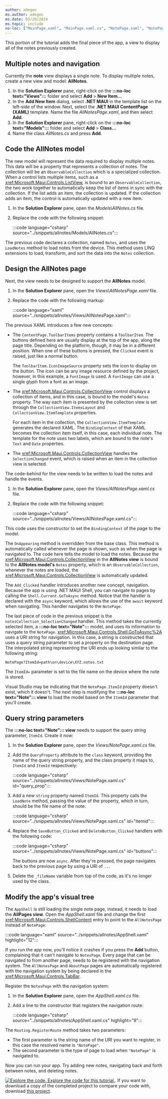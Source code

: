 ```yaml
---
author: adegeo
ms.author: adegeo
ms.date: 03/20/2024
ms.topic: include
no-loc: ["MainPage.xaml", "MainPage.xaml.cs", "NotePage.xaml", "NotePage.xaml.cs", "AboutPage.xaml", "AboutPage.xaml.cs", "AppShell.xaml", "AppShell.xaml.cs", "Note.cs", "AllNotes"]
---
```


This portion of the tutorial adds the final piece of the app, a view to display all of the notes previously created.

## Multiple notes and navigation

Currently the **note** view displays a single note. To display multiple notes, create a new view and model: **AllNotes**.

01. In the **Solution Explorer** pane, right-click on the **:::no-loc text="Views":::** folder and select **Add** > **New Item...**
01. In the **Add New Item** dialog, select **.NET MAUI** in the template list on the left-side of the window. Next, select the **.NET MAUI ContentPage (XAML)** template. Name the file _AllNotesPage.xaml_, and then select **Add**.
01. In the **Solution Explorer** pane, right-click on the **:::no-loc text="Models":::** folder and select **Add** > **Class...**
01. Name the class _AllNotes.cs_ and press **Add**.

## Code the AllNotes model

The new model will represent the data required to display multiple notes. This data will be a property that represents a collection of notes. The collection will be an `ObservableCollection` which is a specialized collection. When a control lists multiple items, such as a <xref:Microsoft.Maui.Controls.ListView>, is bound to an `ObservableCollection`, the two work together to automatically keep the list of items in sync with the collection. If the list adds an item, the collection is updated. If the collection adds an item, the control is automatically updated with a new item.

01. In the **Solution Explorer** pane, open the _Models\\AllNotes.cs_ file.
01. Replace the code with the following snippet:

    :::code language="csharp" source="../snippets/allnotes/Models/AllNotes.cs":::

The previous code declares a collection, named `Notes`, and uses the `LoadNotes` method to load notes from the device. This method uses LINQ extensions to load, transform, and sort the data into the `Notes` collection.

## Design the AllNotes page

Next, the view needs to be designed to support the **AllNotes** model.

01. In the **Solution Explorer** pane, open the _Views\\AllNotesPage.xaml_ file.
01. Replace the code with the following markup:

    :::code language="xaml" source="../snippets/allnotes/Views/AllNotesPage.xaml":::

The previous XAML introduces a few new concepts:

- The `ContentPage.ToolbarItems` property contains a `ToolbarItem`. The buttons defined here are usually display at the top of the app, along the page title. Depending on the platform, though, it may be in a different position. When one of these buttons is pressed, the `Clicked` event is raised, just like a normal button.

  The `ToolbarItem.IconImageSource` property sets the icon to display on the button. The icon can be any image resource defined by the project, however, in this example, a `FontImage` is used. A `FontImage` can use a single glyph from a font as an image.

- The <xref:Microsoft.Maui.Controls.CollectionView> control displays a collection of items, and in this case, is bound to the model's `Notes` property. The way each item is presented by the collection view is set through the  `CollectionView.ItemsLayout` and `CollectionView.ItemTemplate` properties.

  For each item in the collection, the `CollectionView.ItemTemplate` generates the declared XAML. The `BindingContext` of that XAML becomes the collection item itself, in this case, each individual note. The template for the note uses two labels, which are bound to the note's `Text` and `Date` properties.

- The <xref:Microsoft.Maui.Controls.CollectionView> handles the `SelectionChanged` event, which is raised when an item in the collection view is selected.

The code-behind for the view needs to be written to load the notes and handle the events.

01. In the **Solution Explorer** pane, open the _Views/AllNotesPage.xaml.cs_ file.
01. Replace the code with the following snippet:

    :::code language="csharp" source="../snippets/allnotes/Views/AllNotesPage.xaml.cs":::

This code uses the constructor to set the `BindingContext` of the page to the model.

The `OnAppearing` method is overridden from the base class. This method is automatically called whenever the page is shown, such as when the page is navigated to. The code here tells the model to load the notes. Because the <xref:Microsoft.Maui.Controls.CollectionView> in the **AllNotes view** is bound to the **AllNotes model's** `Notes` property, which is an `ObservableCollection`, whenever the notes are loaded, the <xref:Microsoft.Maui.Controls.CollectionView> is automatically updated.

The `Add_Clicked` handler introduces another new concept, navigation. Because the app is using .NET MAUI Shell, you can navigate to pages by calling the `Shell.Current.GoToAsync` method. Notice that the handler is declared with the `async` keyword, which allows the use of the `await` keyword when navigating. This handler navigates to the `NotePage`.

The last piece of code in the previous snippet is the `notesCollection_SelectionChanged` handler. This method takes the currently selected item, a **:::no-loc text="Note":::** model, and uses its information to navigate to the `NotePage`. <xref:Microsoft.Maui.Controls.Shell.GoToAsync%2A> uses a URI string for navigation. In this case, a string is constructed that uses a query string parameter to set a property on the destination page. The interpolated string representing the URI ends up looking similar to the following string:

```text
NotePage?ItemId=path\on\device\XYZ.notes.txt
```

The `ItemId=` parameter is set to the file name on the device where the note is stored.

Visual Studio may be indicating that the `NotePage.ItemId` property doesn't exist, which it doesn't. The next step is modifying the **:::no-loc text="Note"::: view** to load the model based on the `ItemId` parameter that you'll create.

## Query string parameters

The **:::no-loc text="Note"::: view** needs to support the query string parameter, `ItemId`. Create it now:

01. In the **Solution Explorer** pane, open the _Views/NotePage.xaml.cs_ file.
01. Add the `QueryProperty` attribute to the `class` keyword, providing the name of the query string property, and the class property it maps to, `ItemId` and `ItemId` respectively:

    :::code language="csharp" source="../snippets/allnotes/Views/NotePage.xaml.cs" id="query_prop":::

01. Add a new `string` property named `ItemId`. This property calls the `LoadNote` method, passing the value of the property, which in turn, should be the file name of the note:

    :::code language="csharp" source="../snippets/allnotes/Views/NotePage.xaml.cs" id="itemid":::

01. Replace the `SaveButton_Clicked` and `DeleteButton_Clicked` handlers with the following code:

    :::code language="csharp" source="../snippets/allnotes/Views/NotePage.xaml.cs" id="buttons":::

    The buttons are now `async`. After they're pressed, the page navigates back to the previous page by using a URI of `..`.

01. Delete the `_fileName` variable from top of the code, as it's no longer used by the class.

## Modify the app's visual tree

The `AppShell` is still loading the single note page, instead, it needs to load the **AllPages view**. Open the _AppShell.xaml_ file and change the first <xref:Microsoft.Maui.Controls.ShellContent> entry to point to the `AllNotesPage` instead of `NotePage`:

:::code language="xaml" source="../snippets/allnotes/AppShell.xaml" highlight="12":::

If you run the app now, you'll notice it crashes if you press the **Add** button, complaining that it can't navigate to `NotesPage`. Every page that can be navigated to from another page, needs to be registered with the navigation system. The `AllNotesPage` and `AboutPage` pages are automatically registered with the navigation system by being declared in the <xref:Microsoft.Maui.Controls.TabBar>.

Register the `NotesPage` with the navigation system:

01. In the **Solution Explorer** pane, open the _AppShell.xaml.cs_ file.
01. Add a line to the constructor that registers the navigation route:

    :::code language="csharp" source="../snippets/allnotes/AppShell.xaml.cs" highlight="9":::

The `Routing.RegisterRoute` method takes two parameters:

- The first parameter is the string name of the URI you want to register, in this case the resolved name is `"NotePage"`.
- The second parameter is the type of page to load when `"NotePage"` is navigated to.

Now you can run your app. Try adding new notes, navigating back and forth between notes, and deleting notes.

[![Explore the code.](~/media/code-sample.png) Explore the code for this tutorial.](https://github.com/dotnet/maui-samples/tree/main/8.0/Tutorials/CreateNetMauiApp/code). If you want to download a copy of the completed project to compare your code with, download [this project](https://github.com/dotnet/maui-samples/raw/main/8.0/Tutorials/CreateNetMauiApp/app_after.zip).
